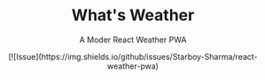 <h1 align="center"> What's Weather </h1>
<p align="center"> A Moder React Weather PWA </p>
<p align="center">
[![Issue](https://img.shields.io/github/issues/Starboy-Sharma/react-weather-pwa)
</p>
